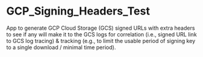 # GCP_Signing_Headers_Test
App to generate GCP Cloud Storage (GCS) signed URLs with extra headers to see if any will make it to the GCS logs for correlation (i.e., signed URL link to GCS log tracing) &amp; tracking (e.g., to limit the usable period of signing key to a single download / minimal time period).
